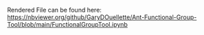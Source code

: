 Rendered File can be found here: https://nbviewer.org/github/GaryDOuellette/Ant-Functional-Group-Tool/blob/main/FunctionalGroupTool.ipynb

